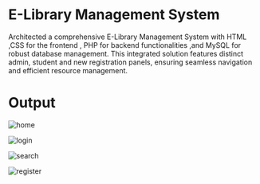 
# E-Library Management System

Architected a comprehensive E-Library Management System with HTML ,CSS for the frontend , PHP for backend functionalities ,and MySQL for robust database management. This integrated solution features distinct admin, student and new registration panels, ensuring seamless navigation and efficient resource management.

# Output

![home](https://github.com/user-attachments/assets/7c6e2e15-d5ad-4198-8c98-9c3f1a27c699)

![login](https://github.com/user-attachments/assets/7efe521a-cb23-40c3-9f28-b81b3d74995c)

![search](https://github.com/user-attachments/assets/ad02469a-81b4-44fb-8916-00fe2f8c43f6)

![register](https://github.com/user-attachments/assets/576f63f5-b66c-4601-9572-a446ad85f939)




